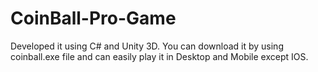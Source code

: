 # CoinBall-Pro-Game
Developed it using C# and Unity 3D.
You can download it by using coinball.exe file and can easily play it in Desktop and Mobile except IOS.
